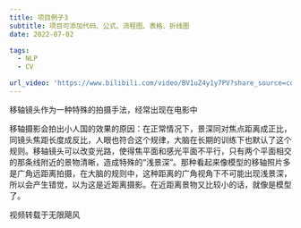 ```yaml
---
title: 项目例子3
subtitle: 项目可添加代码、公式、流程图、表格、折线图
date: 2022-07-02

tags:
  - NLP
  - CV

url_video: 'https://www.bilibili.com/video/BV1uZ4y1y7PV?share_source=copy_web'
---
```


移轴镜头作为一种特殊的拍摄手法，经常出现在电影中

<!--more-->



移轴摄影会拍出小人国的效果的原因：在正常情况下，景深同对焦点距离成正比，同镜头焦距长度成反比，人眼也符合这个规律，大脑在长期的训练下也默认了这个规则。移轴镜头可以改变光路，使得焦平面和感光平面不平行，只有两个平面相交的那条线附近的景物清晰，造成特殊的“浅景深”。那种看起来像模型的移轴照片多是广角远距离拍摄，在大脑的规则中，这种距离的广角视角下不可能出现浅景深，所以会产生错觉，以为这是近距离摄影。在近距离景物又比较小的话，就像是模型了。


视频转载于无限飓风
